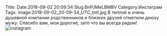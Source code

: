 Title:
Date:2018-09-02 20:09:34
Slug:BnPJMeLBMBV
Category:Инстаграм
Tags:
image:2018-09-02_20-09-34_UTC_tntl.jpg
В теплой и очень душевной компании родственников и близких друзей отметили днюху мужу.  Спасибо вам, мои дорогие, зато что вы всегда рядом!
![instagram]({attach}images/2018-09-02_20-09-34_UTC.jpg)
